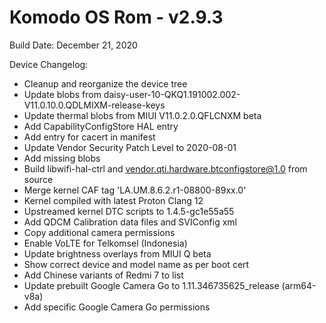 # Komodo OS Rom - v2.9.3

Build Date: December 21, 2020

Device Changelog:
- Cleanup and reorganize the device tree
- Update blobs from daisy-user-10-QKQ1.191002.002-V11.0.10.0.QDLMIXM-release-keys
- Update thermal blobs from MIUI V11.0.2.0.QFLCNXM beta
- Add CapabilityConfigStore HAL entry
- Add entry for cacert in manifest
- Update Vendor Security Patch Level to 2020-08-01
- Add missing blobs
- Build libwifi-hal-ctrl and vendor.qti.hardware.btconfigstore@1.0 from source
- Merge kernel CAF tag 'LA.UM.8.6.2.r1-08800-89xx.0'
- Kernel compiled with latest Proton Clang 12
- Upstreamed kernel DTC scripts to 1.4.5-gc1e55a55
- Add QDCM Calibration data files and SVIConfig xml
- Copy additional camera permissions
- Enable VoLTE for Telkomsel (Indonesia)
- Update brightness overlays from MIUI Q beta
- Show correct device and model name as per boot cert
- Add Chinese variants of Redmi 7 to list
- Update prebuilt Google Camera Go to 1.11.346735625_release (arm64-v8a)
- Add specific Google Camera Go permissions
